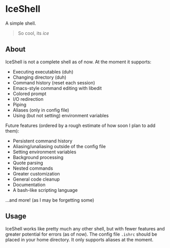 # IceShell
A simple shell. 
> So cool, its *ice*

## About
IceShell is not a complete shell as of now. At the moment it supports:

* Executing executables (duh)
* Changing directory (duh)
* Command history (reset each session)
* Emacs-style command editing with libedit
* Colored prompt
* I/O redirection
* Piping
* Aliases (only in config file)
* Using (but not setting) environment variables

Future features (ordered by a rough estimate of how soon I plan to add them):

* Persistent command history
* Aliasing/unaliasing outside of the config file
* Setting environment variables
* Background processing
* Quote parsing
* Nested commands
* Greater customization
* General code cleanup
* Documentation
* A bash-like scripting language

...and more! (as I may be forgetting some)

## Usage
IceShell works like pretty much any other shell, but with fewer features and greater potential for errors (as of now). 
The config file `.ishrc` should be placed in your home directory. It only supports aliases at the moment.
